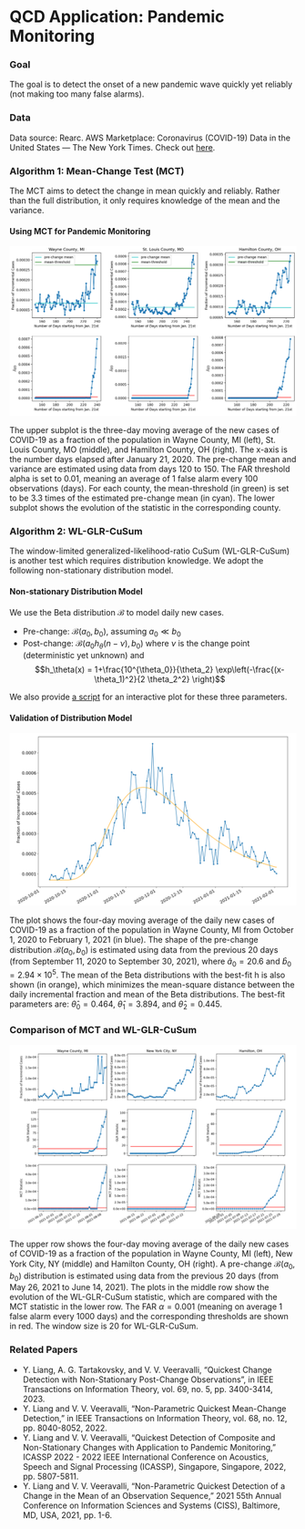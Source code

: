 # QCD Application: Pandemic Monitoring

### Goal

The goal is to detect the onset of a new pandemic wave quickly yet reliably (not making too many false alarms).

### Data

Data source: Rearc. AWS Marketplace: Coronavirus (COVID-19) Data in the United States — The New York Times. Check out [here](https://aws.amazon.com/marketplace/pp/prodview-jmb464qw2yg74).

### Algorithm 1: Mean-Change Test (MCT)

The MCT aims to detect the change in mean quickly and reliably. Rather than the full distribution, it only requires knowledge of the mean and the variance.

#### Using MCT for Pandemic Monitoring

![COVID-19 monitoring example](./mct_covid.png)

The upper subplot is the three-day moving average of the new cases  of COVID-19 as a fraction of the population in Wayne County, MI (left), St. Louis County, MO (middle), and Hamilton County, OH (right). The x-axis is the number days elapsed after January 21, 2020. The pre-change mean and variance are estimated using data from days 120 to 150. The FAR threshold alpha is set to 0.01, meaning an average of 1 false alarm every 100 observations (days). For each county, the mean-threshold (in green) is set to be 3.3 times of the estimated pre-change mean (in cyan). The lower subplot shows the evolution of the statistic in the corresponding county.

### Algorithm 2: WL-GLR-CuSum

The window-limited generalized-likelihood-ratio CuSum (WL-GLR-CuSum) is another test which requires distribution knowledge. We adopt the following non-stationary distribution model.

#### Non-stationary Distribution Model

We use the Beta distribution $\mathcal{B}$ to model daily new cases.
* Pre-change: $\mathcal{B}(a_0, b_0)$, assuming $a_0 \ll b_0$
* Post-change: $\mathcal{B}(a_0 h_\theta(n-\nu), b_0)$
where $\nu$ is the change point (deterministic yet unknown) and
$$h_\theta(x) = 1+\frac{10^{\theta_0}}{\theta_2} \exp\left(-\frac{(x-\theta_1)^2}{2 \theta_2^2} \right)$$

We also provide [a script](./lognormal_example.py) for an interactive plot for these three parameters.

#### Validation of Distribution Model

![Validation of distribution model](./ns_covid_val.png)

The plot shows the four-day moving average of the daily new cases of COVID-19 as a fraction of the population in Wayne County, MI from October 1, 2020 to February 1, 2021 (in blue). The shape of the pre-change distribution $\mathcal{B}(a_0, b_0)$ is estimated using data from the previous 20 days (from September 11, 2020 to September 30, 2021), where $\hat{a}_0 = 20.6$ and $\hat{b}_0 = 2.94 \times 10^5$. The mean of the Beta distributions with the best-fit h is also shown (in orange), which minimizes the mean-square distance between the daily incremental fraction and mean of the Beta distributions. The best-fit parameters are: $\hat{\theta}_0 = 0.464$, $\hat{\theta}_1 = 3.894$, and $\hat{\theta}_2 = 0.445$.

### Comparison of MCT and WL-GLR-CuSum

![COVID-19 monitoring example](./ns_covid.png)

The upper row shows the four-day moving average of the daily new cases of COVID-19 as a fraction of the population in Wayne County, MI (left), New York City, NY (middle) and Hamilton County, OH (right). A pre-change $\mathcal{B}(a_0,b_0)$ distribution is estimated using data from the previous 20 days (from May 26, 2021 to June 14, 2021). The plots in the middle row show the evolution of the WL-GLR-CuSum statistic, which are compared with the MCT statistic in the lower row. The FAR $\alpha = 0.001$ (meaning on average 1 false alarm every 1000 days) and the corresponding thresholds are shown in red. The window size is 20 for WL-GLR-CuSum.

### Related Papers

* Y. Liang, A. G. Tartakovsky, and V. V. Veeravalli, “Quickest Change Detection with Non-Stationary Post-Change Observations”, in IEEE Transactions on Information Theory, vol. 69, no. 5, pp. 3400-3414, 2023.
* Y. Liang and V. V. Veeravalli, “Non-Parametric Quickest Mean-Change Detection,” in IEEE Transactions on Information Theory, vol. 68, no. 12, pp. 8040-8052, 2022.
* Y. Liang and V. V. Veeravalli, “Quickest Detection of Composite and Non-Stationary Changes with Application to Pandemic Monitoring,” ICASSP 2022 - 2022 IEEE International Conference on Acoustics, Speech and Signal Processing (ICASSP), Singapore, Singapore, 2022, pp. 5807-5811.
* Y. Liang and V. V. Veeravalli, “Non-Parametric Quickest Detection of a Change in the Mean of an Observation Sequence,” 2021 55th Annual Conference on Information Sciences and Systems (CISS), Baltimore, MD, USA, 2021, pp. 1-6.
